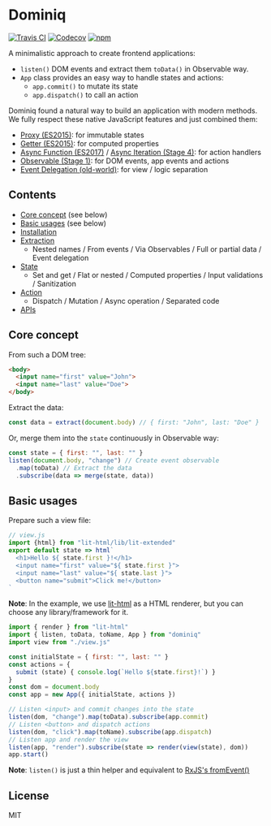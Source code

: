 
# Dominiq

[![Travis CI](https://img.shields.io/travis/cognitom/dominiq/master.svg)](https://travis-ci.org/cognitom/dominiq) [![Codecov](https://img.shields.io/codecov/c/github/cognitom/dominiq/master.svg)](https://codecov.io/gh/cognitom/dominiq) [![npm](https://img.shields.io/npm/v/dominiq.svg)](https://www.npmjs.org/package/dominiq)

A minimalistic approach to create frontend applications:

- `listen()` DOM events and extract them `toData()` in Observable way.
- `App` class provides an easy way to handle states and actions:
  - `app.commit()` to mutate its state
  - `app.dispatch()` to call an action

Dominiq found a natural way to build an application with modern methods. We fully respect these native JavaScript features and just combined them:

- [Proxy (ES2015)](https://developer.mozilla.org/en-US/docs/Web/JavaScript/Reference/Global_Objects/Proxy): for immutable states
- [Getter (ES2015)](https://developer.mozilla.org/en-US/docs/Web/JavaScript/Reference/Functions/get): for computed properties
- [Async Function (ES2017)](https://developer.mozilla.org/en-US/docs/Web/JavaScript/Reference/Statements/async_function) / [Async Iteration (Stage 4)](https://github.com/tc39/proposal-async-iteration): for action handlers
- [Observable (Stage 1)](https://github.com/tc39/proposal-observable): for DOM events, app events and actions
- [Event Delegation (old-world)](https://developer.mozilla.org/en-US/docs/Web/API/Event/target): for view / logic separation

## Contents

- [Core concept](#core-concept) (see below)
- [Basic usages](#basic-usages) (see below)
- [Installation](docs/installation.md)
- [Extraction](docs/extraction.md)
	- Nested names / From events / Via Observables / Full or partial data / Event delegation
- [State](docs/state.md)
	- Set and get / Flat or nested / Computed properties / Input validations / Sanitization
- [Action](docs/action.md)
	- Dispatch / Mutation / Async operation / Separated code
- [APIs](docs/api.md)

## Core concept

From such a DOM tree:

```html
<body>
  <input name="first" value="John">
  <input name="last" value="Doe">
</body>
```

Extract the data:

```javascript
const data = extract(document.body) // { first: "John", last: "Doe" }
```

Or, merge them into the `state` continuously in Observable way:

```javascript
const state = { first: "", last: "" }
listen(document.body, "change") // Create event observable
  .map(toData) // Extract the data
  .subscribe(data => merge(state, data))
```

## Basic usages

Prepare such a view file:

```javascript
// view.js
import {html} from "lit-html/lib/lit-extended"
export default state => html`
  <h1>Hello ${ state.first }!</h1>
  <input name="first" value="${ state.first }">
  <input name="last" value="${ state.last }">
  <button name="submit">Click me!</button>
`
```

**Note**: In the example, we use [lit-html](https://github.com/Polymer/lit-html) as a HTML renderer, but you can choose any library/framework for it.

```javascript
import { render } from "lit-html"
import { listen, toData, toName, App } from "dominiq"
import view from "./view.js"

const initialState = { first: "", last: "" }
const actions = {
  submit (state) { console.log(`Hello ${state.first}!`) }
}
const dom = document.body
const app = new App({ initialState, actions })

// Listen <input> and commit changes into the state
listen(dom, "change").map(toData).subscribe(app.commit)
// Listen <button> and dispatch actions
listen(dom, "click").map(toName).subscribe(app.dispatch)
// Listen app and render the view
listen(app, "render").subscribe(state => render(view(state), dom))
app.start()
```

**Note**: `listen()` is just a thin helper and equivalent to [RxJS's fromEvent()](http://reactivex.io/rxjs/class/es6/Observable.js~Observable.html#static-method-fromEvent)

## License

MIT
